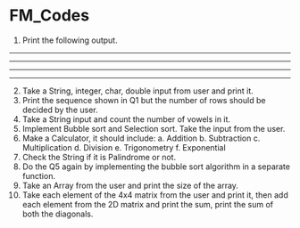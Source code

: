 # FM_Codes
1. Print the following output.
* **
***
****
*****
2. Take a String, integer, char, double input from user and print it.
3. Print the sequence shown in Q1 but the number of rows should be decided by the user.
4. Take a String input and count the number of vowels in it.
5. Implement Bubble sort and Selection sort. Take the input from the user.
6. Make a Calculator, it should include:
a. Addition
b. Subtraction
c. Multiplication
d. Division
e. Trigonometry
f. Exponential
7. Check the String if it is Palindrome or not.
8. Do the Q5 again by implementing the bubble sort algorithm in a separate function.
9. Take an Array from the user and print the size of the array.
10. Take each element of the 4x4 matrix from the user and print it, then add each element
from the 2D matrix and print the sum, print the sum of both the diagonals.
